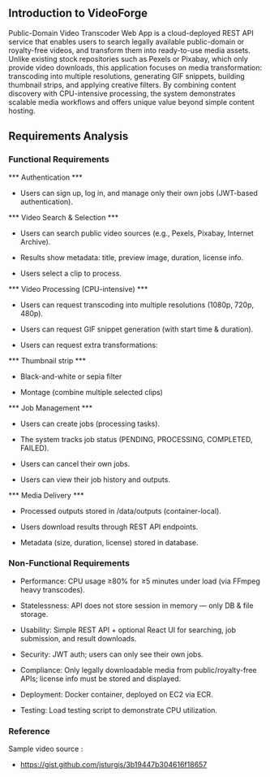 ## Introduction to VideoForge

Public-Domain Video Transcoder Web App is a cloud-deployed REST API service that enables users to search legally available public-domain or royalty-free videos, and transform them into ready-to-use media assets. Unlike existing stock repositories such as Pexels or Pixabay, which only provide video downloads, this application focuses on media transformation: transcoding into multiple resolutions, generating GIF snippets, building thumbnail strips, and applying creative filters. By combining content discovery with CPU-intensive processing, the system demonstrates scalable media workflows and offers unique value beyond simple content hosting.

## Requirements Analysis

### Functional Requirements

***  Authentication *** 
- Users can sign up, log in, and manage only their own jobs (JWT-based authentication).

*** Video Search & Selection ***

- Users can search public video sources (e.g., Pexels, Pixabay, Internet Archive).

- Results show metadata: title, preview image, duration, license info.

- Users select a clip to process.

*** Video Processing (CPU-intensive) ***

- Users can request transcoding into multiple resolutions (1080p, 720p, 480p).

- Users can request GIF snippet generation (with start time & duration).

- Users can request extra transformations:

*** Thumbnail strip ***

- Black-and-white or sepia filter

- Montage (combine multiple selected clips)

*** Job Management ***

- Users can create jobs (processing tasks).

- The system tracks job status (PENDING, PROCESSING, COMPLETED, FAILED).

- Users can cancel their own jobs.

- Users can view their job history and outputs.

*** Media Delivery ***

- Processed outputs stored in /data/outputs (container-local).

- Users download results through REST API endpoints.

- Metadata (size, duration, license) stored in database.

### Non-Functional Requirements

- Performance: CPU usage ≥80% for ≥5 minutes under load (via FFmpeg heavy transcodes).

- Statelessness: API does not store session in memory — only DB & file storage.

- Usability: Simple REST API + optional React UI for searching, job submission, and result downloads.

- Security: JWT auth; users can only see their own jobs.

- Compliance: Only legally downloadable media from public/royalty-free APIs; license info must be stored and displayed.

- Deployment: Docker container, deployed on EC2 via ECR.

- Testing: Load testing script to demonstrate CPU utilization.


### Reference

Sample video source :
- https://gist.github.com/jsturgis/3b19447b304616f18657